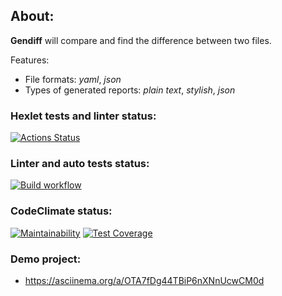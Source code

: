 ## About:

**Gendiff** will compare and find the difference between two files.

Features:

- File formats: _yaml_, _json_
- Types of generated reports: _plain text_, _stylish_, _json_

### Hexlet tests and linter status:

[![Actions Status](https://github.com/bbngpw/frontend-project-lvl2/workflows/hexlet-check/badge.svg)](https://github.com/bbngpw/frontend-project-lvl2/actions)

### Linter and auto tests status:

[![Build workflow](https://github.com/bbngpw/frontend-project-lvl2/actions/workflows/nodejs.yml/badge.svg)](https://github.com/bbngpw/frontend-project-lvl2/actions/workflows/nodejs.yml)

### CodeClimate status:

[![Maintainability](https://api.codeclimate.com/v1/badges/9b8fb9bdc5df9f879b3e/maintainability)](https://codeclimate.com/github/bbngpw/frontend-project-lvl2/maintainability)
[![Test Coverage](https://api.codeclimate.com/v1/badges/9b8fb9bdc5df9f879b3e/test_coverage)](https://codeclimate.com/github/bbngpw/frontend-project-lvl2/test_coverage)

### Demo project:

- https://asciinema.org/a/OTA7fDg44TBiP6nXNnUcwCM0d
